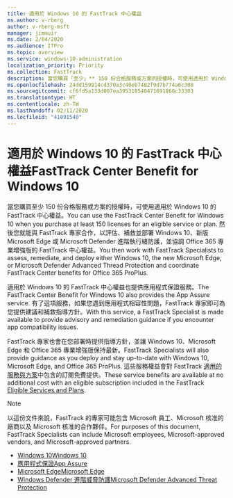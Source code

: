 ```yaml
---
title: 適用於 Windows 10 的 FastTrack 中心權益
ms.author: v-rberg
author: v-rberg-msft
manager: jimmuir
ms.date: 2/04/2020
ms.audience: ITPro
ms.topic: overview
ms.service: windows-10-administration
localization_priority: Priority
ms.collection: FastTrack
description: 當您購買「至少」** 150 份合格服務或方案的授權時，可使用適用於 Windows 10 的 FastTrack 中心權益。
ms.openlocfilehash: 24dd159914cd370a3c40eb7482f9d7b774a0c308
ms.sourcegitcommit: cf6fd5a133d007ea395318540471691860c33303
ms.translationtype: HT
ms.contentlocale: zh-TW
ms.lasthandoff: 02/11/2020
ms.locfileid: "41891540"
---
```

# <a name="fasttrack-center-benefit-for-windows-10"></a><span data-ttu-id="65b09-103">適用於 Windows 10 的 FastTrack 中心權益</span><span class="sxs-lookup"><span data-stu-id="65b09-103">FastTrack Center Benefit for Windows 10</span></span>

<span data-ttu-id="65b09-104">當您購買至少 150 份合格服務或方案的授權時，可使用適用於 Windows 10 的 FastTrack 中心權益。</span><span class="sxs-lookup"><span data-stu-id="65b09-104">You can use the FastTrack Center Benefit for Windows 10 when you purchase at least 150 licenses for an eligible service or plan.</span></span> <span data-ttu-id="65b09-105">然後您就能與 FastTrack 專家合作，以評估、補救並部署 Windows 10、新版 Microsoft Edge 或 Microsoft Defender 進階執行緒防護，並協調 Office 365 專業增強版的 FastTrack 中心權益。</span><span class="sxs-lookup"><span data-stu-id="65b09-105">You then work with FastTrack Specialists to assess, remediate, and deploy either Windows 10, the new Microsoft Edge, or Microsoft Defender Advanced Thread Protection and coordinate FastTrack Center benefits for Office 365 ProPlus.</span></span> 

<span data-ttu-id="65b09-106">適用於 Windows 10 的 FastTrack 中心權益也提供應用程式保證服務。</span><span class="sxs-lookup"><span data-stu-id="65b09-106">The FastTrack Center Benefit for Windows 10 also provides the App Assure service.</span></span> <span data-ttu-id="65b09-107">有了這項服務，如果您遇到應用程式相容性問題，FastTrack 專家即可為您提供建議和補救指導方針。</span><span class="sxs-lookup"><span data-stu-id="65b09-107">With this service, a FastTrack Specialist is made available to provide advisory and remediation guidance if you encounter app compatibility issues.</span></span> 

<span data-ttu-id="65b09-108">FastTrack 專家也會在您部署時提供指導方針，並讓 Windows 10、Microsoft Edge 和 Office 365 專業增強版保持最新。</span><span class="sxs-lookup"><span data-stu-id="65b09-108">FastTrack Specialists will also provide guidance as you deploy and stay up-to-date with Windows 10, Microsoft Edge, and Office 365 ProPlus.</span></span> <span data-ttu-id="65b09-109">這些服務權益會對 FastTrack [適用的服務與方案](M365-eligible-services-and-plans.md)中包含的訂閱免費提供。</span><span class="sxs-lookup"><span data-stu-id="65b09-109">These service benefits are available at no additional cost with an eligible subscription included in the FastTrack [Eligible Services and Plans](M365-eligible-services-and-plans.md).</span></span>
  
> [!NOTE]
> <span data-ttu-id="65b09-110">以這份文件來說，FastTrack 的專家可能包含 Microsoft 員工、Microsoft 核准的廠商以及 Microsoft 核准的合作夥伴。</span><span class="sxs-lookup"><span data-stu-id="65b09-110">For purposes of this document, FastTrack Specialists can include Microsoft employees, Microsoft-approved vendors, and Microsoft-approved partners.</span></span> 
    
- [<span data-ttu-id="65b09-111">Windows 10</span><span class="sxs-lookup"><span data-stu-id="65b09-111">Windows 10</span></span>](Win-10-windows-10.md)
- [<span data-ttu-id="65b09-112">應用程式保證</span><span class="sxs-lookup"><span data-stu-id="65b09-112">App Assure</span></span>](Win-10-app-assure.md)
- [<span data-ttu-id="65b09-113">Microsoft Edge</span><span class="sxs-lookup"><span data-stu-id="65b09-113">Microsoft Edge</span></span>](Win-10-microsoft-edge.md)
- [<span data-ttu-id="65b09-114">Windows Defender 進階威脅防護</span><span class="sxs-lookup"><span data-stu-id="65b09-114">Microsoft Defender Advanced Threat Protection</span></span>](Win-10-microsoft-defender-atp.md)
  

  

 